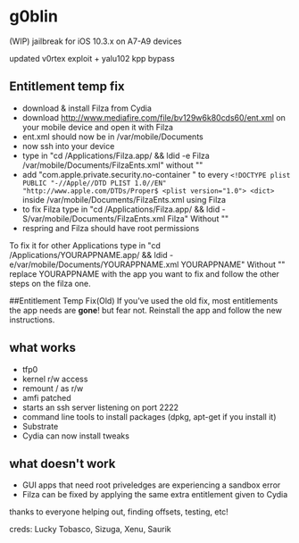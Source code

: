 # g0blin

(WIP) jailbreak for iOS 10.3.x on A7-A9 devices

updated v0rtex exploit + yalu102 kpp bypass

## Entitlement temp fix
- download & install Filza from Cydia
- download http://www.mediafire.com/file/bv129w6k80cds60/ent.xml on your mobile device and open it with Filza
- ent.xml should now be in /var/mobile/Documents
- now ssh into your device
- type in "cd /Applications/Filza.app/ && ldid -e Filza /var/mobile/Documents/FilzaEnts.xml" without ""
- add "<key>com.apple.private.security.no-container</key>
        <true/>"
        to every 
        ```<!DOCTYPE plist PUBLIC "-//Apple//DTD PLIST 1.0//EN" "http://www.apple.com/DTDs/Proper$
           <plist version="1.0">
           <dict>``` inside /var/mobile/Documents/FilzaEnts.xml using Filza
- to fix Filza type in "cd /Applications/Filza.app/ && ldid -S/var/mobile/Documents/FilzaEnts.xml Filza" Without ""
- respring and Filza should have root permissions

To fix it for other Applications type in  "cd /Applications/YOURAPPNAME.app/ && ldid -e/var/mobile/Documents/YOURAPPNAME.xml YOURAPPNAME" Without ""
replace YOURAPPNAME with the app you want to fix and follow the other steps on the filza one.

##Entitlement Temp Fix(Old)
If you've used the old fix, most entitlements the app needs are **gone**! but fear not.
Reinstall the app and follow the new instructions.

## what works
- tfp0
- kernel r/w access
- remount / as r/w
- amfi patched
- starts an ssh server listening on port 2222
- command line tools to install packages (dpkg, apt-get if you install it)
- Substrate
- Cydia can now install tweaks

## what doesn't work
- GUI apps that need root priveledges are experiencing a sandbox error
- Filza can be fixed by applying the same extra entitlement given to Cydia


thanks to everyone helping out, finding offsets, testing, etc!

creds: Lucky Tobasco, Sizuga, Xenu, Saurik
